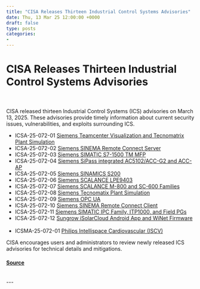 ```yaml
---
title: "CISA Releases Thirteen Industrial Control Systems Advisories"
date: Thu, 13 Mar 25 12:00:00 +0000
draft: false
type: posts
categories: 
- 
---
```

# CISA Releases Thirteen Industrial Control Systems Advisories

<br/>

<br/>
CISA released thirteen Industrial Control Systems (ICS) advisories on March 13, 2025. These advisories provide timely information about current security issues, vulnerabilities, and exploits surrounding ICS.

-   ICSA-25-072-01 [Siemens Teamcenter Visualization and Tecnomatrix Plant Simulation](https://www.cisa.gov/news-events/ics-advisories/icsa-25-072-01)
-   ICSA-25-072-02 [Siemens SINEMA Remote Connect Server](https://www.cisa.gov/news-events/ics-advisories/icsa-25-072-02)
-   ICSA-25-072-03 [Siemens SIMATIC S7-1500 TM MFP](https://www.cisa.gov/news-events/ics-advisories/icsa-25-072-03)
-   ICSA-25-072-04 [Siemens SiPass integrated AC5102/ACC-G2 and ACC-AP](https://www.cisa.gov/news-events/ics-advisories/icsa-25-072-04)
-   ICSA-25-072-05 [Siemens SINAMICS S200](https://www.cisa.gov/news-events/ics-advisories/icsa-25-072-05)
-   ICSA-25-072-06 [Siemens SCALANCE LPE9403](https://www.cisa.gov/news-events/ics-advisories/icsa-25-072-06)
-   ICSA-25-072-07 [Siemens SCALANCE M-800 and SC-600 Families](https://www.cisa.gov/news-events/ics-advisories/icsa-25-072-07)
-   ICSA-25-072-08 [Siemens Tecnomatix Plant Simulation](https://www.cisa.gov/news-events/ics-advisories/icsa-25-072-08)
-   ICSA-25-072-09 [Siemens OPC UA](https://www.cisa.gov/news-events/ics-advisories/icsa-25-072-09)
-   ICSA-25-072-10 [Siemens SINEMA Remote Connect Client](https://www.cisa.gov/news-events/ics-advisories/icsa-25-072-10)
-   ICSA-25-072-11 [Siemens SIMATIC IPC Family, ITP1000, and Field PGs](https://www.cisa.gov/news-events/ics-advisories/icsa-25-072-11)
-   ICSA-25-072-12 [Sungrow iSolarCloud Android App and WiNet Firmware](https://www.cisa.gov/news-events/ics-advisories/icsa-25-072-12)  
     
-   ICSMA-25-072-01 [Philips Intellispace Cardiovascular (ISCV)](https://www.cisa.gov/news-events/ics-medical-advisories/icsma-25-072-01)

CISA encourages users and administrators to review newly released ICS advisories for technical details and mitigations.

#### [Source](https://www.cisa.gov/news-events/alerts/2025/03/13/cisa-releases-thirteen-industrial-control-systems-advisories)

<br/>
---
